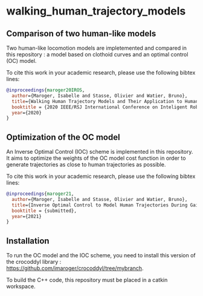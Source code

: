 # walking_human_trajectory_models


## Comparison of two human-like models 

Two human-like locomotion models are impletemented and compared in this repository : a model based on clothoid curves and an optimal control (OC) model.

To cite this work in your academic research, please use the following bibtex lines:
```bibtex
@inproceedings{maroger20IROS,
  author={Maroger, Isabelle and Stasse, Olivier and Watier, Bruno},
  title={Walking Human Trajectory Models and Their Application to Humanoid Robot Locomotion},
  booktitle = {2020 IEEE/RSJ International Conference on Inteligent Robots and Systems (IROS)},
  year={2020}
}
```

## Optimization of the OC model

An Inverse Optimal Control (IOC) scheme is implemented in this repository. It aims to optimize the weights of the OC model cost function in order to generate trajectories as close to human trajectories as possible.

To cite this work in your academic research, please use the following bibtex lines:
```bibtex
@inproceedings{maroger21,
  author={Maroger, Isabelle and Stasse, Olivier and Watier, Bruno},
  title={Inverse Optimal Control to Model Human Trajectories During Gait},
  booktitle = {submitted},
  year={2021}
}
```

## Installation

To run the OC model and the IOC scheme, you need to install this version of the crocoddyl library : https://github.com/imaroger/crocoddyl/tree/mybranch.

To build the C++ code, this repository must be placed in a catkin workspace.
